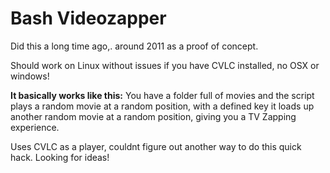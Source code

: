 # Bash Videozapper
Did this a long time ago,. around 2011 as a proof of concept. 

Should work on Linux without issues if you have CVLC installed, no OSX or windows!

**It basically works like this:**
You have a folder full of movies and the script plays a random movie at a random position, with a defined key it loads up another random movie at a random position, giving you a TV Zapping experience.

Uses CVLC as a player, couldnt figure out another way to do this quick hack. Looking for ideas!



